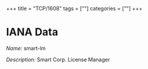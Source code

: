 +++
title = "TCP/1608"
tags = [""]
categories = [""]
+++

# IANA Data

_Name:_ smart-lm

_Description:_ Smart Corp. License Manager

